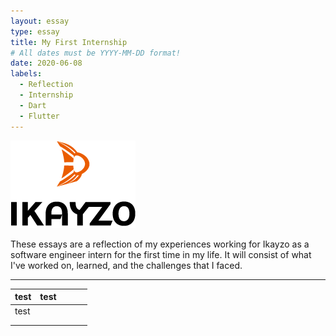 ```yaml
---
layout: essay
type: essay
title: My First Internship
# All dates must be YYYY-MM-DD format!
date: 2020-06-08
labels:
  - Reflection
  - Internship
  - Dart
  - Flutter
---
```


<img class="" src="../images/logo-ikayzo.png">

These essays are a reflection of my experiences working for Ikayzo as a software engineer intern for the first time in my life. It will consist of what I've worked on, learned, and the challenges that I faced.
<hr>

|   test	|   test	|   	|   	|   	|
|---	|---	|---	|---	|---	|
|   test	|   	|   	|   	|   	|
|   	|   	|   	|   	|   	|
|   	|   	|   	|   	|   	|

